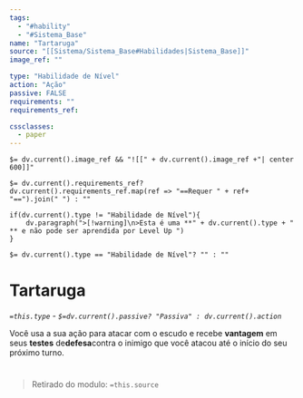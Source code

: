 ```yaml
---
tags:
  - "#hability"
  - "#Sistema_Base"
name: "Tartaruga"
source: "[[Sistema/Sistema_Base#Habilidades|Sistema_Base]]"
image_ref: ""

type: "Habilidade de Nível"
action: "Ação"
passive: FALSE
requirements: ""
requirements_ref:  

cssclasses:
  - paper
---
```

`$= dv.current().image_ref && "![[" + dv.current().image_ref +"| center 600]]"`


`$= dv.current().requirements_ref? dv.current().requirements_ref.map(ref => "==Requer " + ref+ "==").join(" ") : ""`

```dataviewjs
if(dv.current().type != "Habilidade de Nível"){
	dv.paragraph(">[!warning]\n>Esta é uma **" + dv.current().type + " ** e não pode ser aprendida por Level Up ")
}
```


`$= dv.current().type == "Habilidade de Nível"? "" : ""`
# Tartaruga
*`=this.type` - `$=dv.current().passive? "Passiva" : dv.current().action`*

Você usa a sua ação para atacar com o escudo e recebe **vantagem** em seus **testes** de**defesa**contra o inimigo que você atacou até o início do seu próximo turno.


#
> Retirado do modulo: `=this.source`